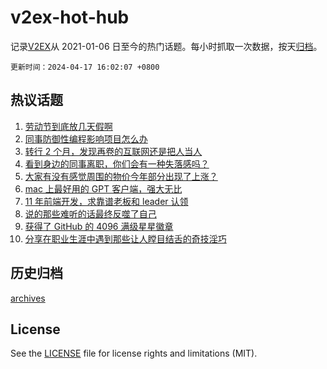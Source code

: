 # v2ex-hot-hub

 记录[V2EX](https://www.v2ex.com/)从 2021-01-06 日至今的热门话题。每小时抓取一次数据，按天[归档](archives)。

`更新时间：2024-04-17 16:02:07 +0800`

## 热议话题

1. [劳动节到底放几天假啊](https://www.v2ex.com/t/1033141)
1. [同事防御性编程影响项目怎么办](https://www.v2ex.com/t/1033145)
1. [转行 2 个月，发现再卷的互联网还是把人当人](https://www.v2ex.com/t/1033104)
1. [看到身边的同事离职，你们会有一种失落感吗？](https://www.v2ex.com/t/1032978)
1. [大家有没有感觉周围的物价今年部分出现了上涨？](https://www.v2ex.com/t/1033164)
1. [mac 上最好用的 GPT 客户端，强大无比](https://www.v2ex.com/t/1032991)
1. [11 年前端开发，求靠谱老板和 leader 认领](https://www.v2ex.com/t/1033173)
1. [说的那些难听的话最终反噬了自己](https://www.v2ex.com/t/1033117)
1. [获得了 GitHub 的 4096 满级星星徽章](https://www.v2ex.com/t/1033068)
1. [分享在职业生涯中遇到那些让人瞠目结舌的奇技淫巧](https://www.v2ex.com/t/1033147)

## 历史归档

[archives](archives)

## License

See the [LICENSE](LICENSE) file for license rights and limitations (MIT).
